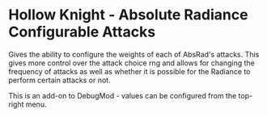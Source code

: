 # Hollow Knight - Absolute Radiance Configurable Attacks

Gives the ability to configure the weights of each of AbsRad's attacks. This gives more control over the attack choice rng and allows for changing the frequency of attacks as well as whether it is possible for the Radiance to perform certain attacks or not.

This is an add-on to DebugMod - values can be configured from the top-right menu.
